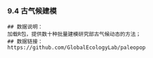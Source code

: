 ### 9.4 古气候建模

```
## 数据说明：
加载R包，提供数十种批量建模研究部古气候动态的方法；
## 数据链接：
https://github.com/GlobalEcologyLab/paleopop
```

